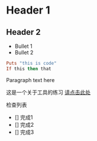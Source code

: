 # Header 1
## Header 2

* Bullet 1
* Bullet 2

```ruby
Puts "this is code"
If this then that
```
Paragraph text here

这是一个关于工具的练习 [请点击此处](https://www.youtube.com/watch?v=p8yKoPaDqiA)

检查列表
- [] 完成1
- [] 完成2
- [] 完成3
